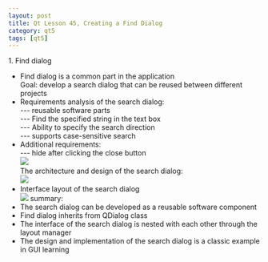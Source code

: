 ```yaml
---
layout: post
title: Qt Lesson 45, Creating a Find Dialog
category: qt5
tags: [qt5]
---
```

1\. Find dialog
* Find dialog is a common part in the application  
Goal: develop a search dialog that can be reused between different projects
* Requirements analysis of the search dialog:  
--- reusable software parts  
--- Find the specified string in the text box  
--- Ability to specify the search direction  
--- supports case-sensitive search
* Additional requirements:  
--- hide after clicking the close button  
![ ](/md_blog/public/assets/2021-07-25/ad6b6061219779300a8d542feedbd2fc.png)  
The architecture and design of the search dialog:  
![ ](/md_blog/public/assets/2021-07-25/5ab6b82f49e7d0cf662c8314eec0aa6a.png)
* Interface layout of the search dialog  
![ ](/md_blog/public/assets/2021-07-25/0dd4cd6b44b4a620dd515310fe614c68.png)
summary:
* The search dialog can be developed as a reusable software component
* Find dialog inherits from QDialog class
* The interface of the search dialog is nested with each other through the layout manager
* The design and implementation of the search dialog is a classic example in GUI learning